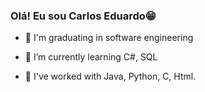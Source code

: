 ### Olá! Eu sou Carlos Eduardo😁

- 📖 I'm graduating in software engineering

- 🌱 I’m currently learning C#, SQL
  
- 🌿 I've worked with Java, Python, C, Html.
